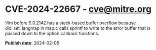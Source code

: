 # CVE-2024-22667 - cve@mitre.org

Vim before 9.0.2142 has a stack-based buffer overflow because did_set_langmap in map.c calls sprintf to write to the error buffer that is passed down to the option callback functions.

**Publish date:** 2024-02-05
